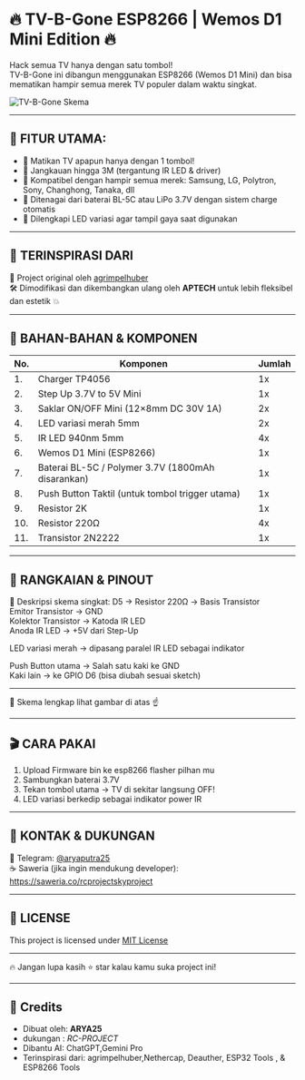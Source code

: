 # 🔥 TV-B-Gone ESP8266 | Wemos D1 Mini Edition 🔥

Hack semua TV hanya dengan satu tombol!  
TV-B-Gone ini dibangun menggunakan ESP8266 (Wemos D1 Mini) dan bisa mematikan hampir semua merek TV populer dalam waktu singkat.

![TV-B-Gone Skema](./BGONE) <!-- Ganti ini sesuai link gambar skema -->

---

## 📢 FITUR UTAMA:

- 🚨 Matikan TV apapun hanya dengan 1 tombol!
- 📡 Jangkauan hingga 3M (tergantung IR LED & driver)
- 🔄 Kompatibel dengan hampir semua merek: Samsung, LG, Polytron, Sony, Changhong, Tanaka, dll
- 🔋 Ditenagai dari baterai BL-5C atau LiPo 3.7V dengan sistem charge otomatis
- 🎨 Dilengkapi LED variasi agar tampil gaya saat digunakan

---

## 📄 TERINSPIRASI DARI

📌 Project original oleh [agrimpelhuber](https://github.com/agrimpelhuber/esp8266-tvbgone)  
🛠️ Dimodifikasi dan dikembangkan ulang oleh **APTECH** untuk lebih fleksibel dan estetik 💥

---

## 🧰 BAHAN-BAHAN & KOMPONEN

| No. | Komponen                                                                 | Jumlah |
|-----|--------------------------------------------------------------------------|--------|
| 1.  | Charger TP4056                                                           | 1x     |
| 2.  | Step Up 3.7V to 5V Mini                                                   | 1x     |
| 3.  | Saklar ON/OFF Mini (12×8mm DC 30V 1A)                                    | 2x     |
| 4.  | LED variasi merah 5mm                                                    | 2x     |
| 5.  | IR LED 940nm 5mm                                                         | 4x     |
| 6.  | Wemos D1 Mini (ESP8266)                                                  | 1x     |
| 7.  | Baterai BL-5C / Polymer 3.7V (1800mAh disarankan)                        | 1x     |
| 8.  | Push Button Taktil (untuk tombol trigger utama)                          | 1x     |
| 9.  | Resistor 2K                                                              | 1x     |
| 10. | Resistor 220Ω                                                            | 4x     |
| 11. | Transistor 2N2222                                                        | 1x     |

---

## 🔧 RANGKAIAN & PINOUT
📌 Deskripsi skema singkat: D5 → Resistor 220Ω → Basis Transistor  
Emitor Transistor → GND  
Kolektor Transistor → Katoda IR LED  
Anoda IR LED → +5V dari Step-Up  

LED variasi merah → dipasang paralel IR LED sebagai indikator

Push Button utama → Salah satu kaki ke GND  
Kaki lain → ke GPIO D6 (bisa diubah sesuai sketch)

---

📌 Skema lengkap lihat gambar di atas ☝️

---

## 🎬 CARA PAKAI

1. Upload Firmware bin ke esp8266 flasher pilhan mu
2. Sambungkan baterai 3.7V
3. Tekan tombol utama → TV di sekitar langsung OFF!  
4. LED variasi berkedip sebagai indikator power IR

---

## 💌 KONTAK & DUKUNGAN

📲 Telegram: [@aryaputra25](https://t.me/RClCOMUNITYIOFFICIAL)  
☕ Saweria (jika ingin mendukung developer):  
https://saweria.co/rcprojectskyproject

---

## 📘 LICENSE

This project is licensed under [MIT License](LICENSE)

---

🔥 Jangan lupa kasih ⭐ star kalau kamu suka project ini!  

---

## 🤝 Credits

- Dibuat oleh: **ARYA25**
- dukungan : *RC-PROJECT*
- Dibantu AI: ChatGPT,Gemini Pro
- Terinspirasi dari: agrimpelhuber,Nethercap, Deauther, ESP32 Tools , & ESP8266 Tools
